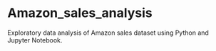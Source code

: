 # Amazon_sales_analysis
Exploratory data analysis of Amazon sales dataset using Python and Jupyter Notebook.
